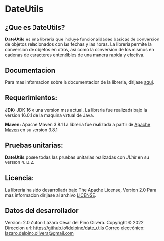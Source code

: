 # DateUtils

## ¿Que es DateUtils?
									
**DateUtils** es una libreria que incluye funcionalidades basicas de conversion de objetos relacionados 
con las fechas y las horas. La libreria permite la conversion de objetos en otros, asi como la conversion 
de los mismos en cadenas de caracteres entendibles de una manera rapida y efectiva.
		 
## Documentacion
									
Para mas informacion sobre la documentacion de la libreria, dirijase [aqui](docs/index.md).
		
## Requerimientos:

**JDK:**
JDK 16 o una version mas actual.
La libreria fue realizada bajo la version 16.0.1 de la maquina virtual de Java.

**Maven:**
Apache Maven 3.8.1
La libreria fue realizada a partir de [Apache Maven](https://maven.apache.org/) en su version 3.8.1
		
## Pruebas unitarias:
		
**DateUtils** posee todas las pruebas unitarias realizadas con *JUnit* en su version 4.13.2.
		
## Licencia:

La libreria ha sido desarrollada bajo The Apache License, Version 2.0 Para mas informacion dirijase 
al archivo [LICENSE](LICENSE).

## Datos del desarrollador

Version: 2.0
Autor: Lázaro César del Pino Olivera. Copyright © 2022
Direccion url: https://github.io/ldelpino/date_utils
Correo electrónico: lazaro.delpino.olivera@gmail.com
